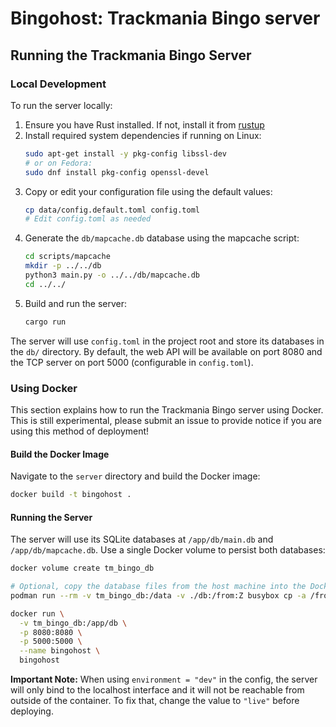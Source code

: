# Bingohost: Trackmania Bingo server

## Running the Trackmania Bingo Server
### Local Development
To run the server locally:

1. Ensure you have Rust installed. If not, install it from [rustup](https://rustup.rs/)
2. Install required system dependencies if running on Linux:
   ```bash
   sudo apt-get install -y pkg-config libssl-dev
   # or on Fedora:
   sudo dnf install pkg-config openssl-devel
   ```
3. Copy or edit your configuration file using the default values:
   ```bash
   cp data/config.default.toml config.toml
   # Edit config.toml as needed
   ```
4. Generate the `db/mapcache.db` database using the mapcache script:
   ```bash
   cd scripts/mapcache
   mkdir -p ../../db
   python3 main.py -o ../../db/mapcache.db
   cd ../../
   ```
5. Build and run the server:
   ```bash
   cargo run
   ```

The server will use `config.toml` in the project root and store its databases in the `db/` directory.
By default, the web API will be available on port 8080 and the TCP server on port 5000 (configurable in `config.toml`).

### Using Docker

This section explains how to run the Trackmania Bingo server using Docker. This is still experimental, please submit an issue to provide notice if you are using this method of deployment!

#### Build the Docker Image
Navigate to the `server` directory and build the Docker image:

```bash
docker build -t bingohost .
```

#### Running the Server
The server will use its SQLite databases at `/app/db/main.db` and `/app/db/mapcache.db`. Use a single Docker volume to persist both databases:

```bash
docker volume create tm_bingo_db

# Optional, copy the database files from the host machine into the Docker volume
podman run --rm -v tm_bingo_db:/data -v ./db:/from:Z busybox cp -a /from/. /data/

docker run \
  -v tm_bingo_db:/app/db \
  -p 8080:8080 \
  -p 5000:5000 \
  --name bingohost \
  bingohost
```

**Important Note:** When using `environment = "dev"` in the config, the server will only bind to the localhost interface and it will not be reachable from outside of the container. To fix that, change the value to `"live"` before deploying.
